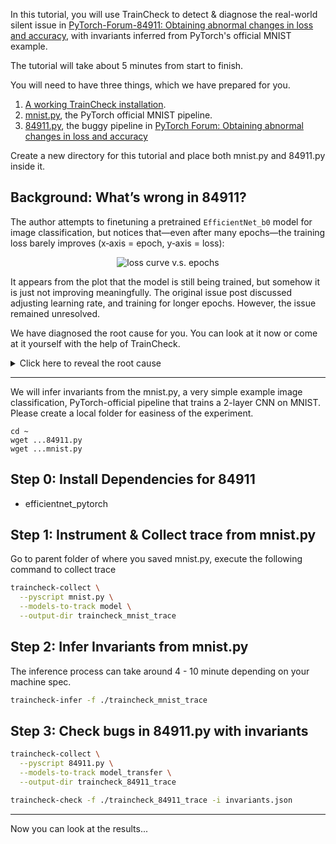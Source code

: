 In this tutorial, you will use TrainCheck to detect & diagnose the real-world silent issue in [PyTorch-Forum-84911: Obtaining abnormal changes in loss and accuracy](https://discuss.pytorch.org/t/obtaining-abnormal-changes-in-loss-and-accuracy/84911), with invariants inferred from PyTorch's official MNIST example.

The tutorial will take about 5 minutes from start to finish.

You will need to have three things, which we have prepared for you.
1. [A working TrainCheck installation](./installation-guide.md).
2. [mnist.py](./assets/code/mnist.py), the PyTorch official MNIST pipeline.
3. [84911.py](./assets/code/84911.py), the buggy pipeline in [PyTorch Forum: Obtaining abnormal changes in loss and accuracy](https://discuss.pytorch.org/t/obtaining-abnormal-changes-in-loss-and-accuracy/84911)

Create a new directory for this tutorial and place both mnist.py and 84911.py inside it.

## Background: What’s wrong in 84911?
The author attempts to finetuning a pretrained `EfficientNet_b0` model for image classification, but notices that—even after many epochs—the training loss barely improves (x‑axis = epoch, y‑axis = loss):

<div style="text-align: center;">
    <img src="https://discuss.pytorch.org/uploads/default/original/3X/4/7/47252703dfeb2062b0a581df5572071657aa82c5.png" alt="loss curve v.s. epochs" style="max-width: 400px; height: auto;">
</div>

It appears from the plot that the model is still being trained, but somehow it is just not improving meaningfully. 
The original issue post discussed adjusting learning rate, and training for longer epochs. However, the issue remained unresolved.

We have diagnosed the root cause for you. You can look at it now or come at it yourself with the help of TrainCheck.

<details>
<summary>Click here to reveal the root cause</summary><br>

The developer, for some reason, sets `requires_grad` to `False` for all parameters except for batch normalization layers, yet only initializes the optimizer with the final fully-connected layer.

```bash
for name,param in model_transfer.module.named_parameters():
    if("bn" not in name):
        param.requires_grad = False

for param in model_transfer.module._fc.parameters():
    param.requires_grad = False

...
optimizer_transfer = optim.Adam(model_transfer.module._fc.parameters(), lr=0.001)
```

This freeze logic leaves virtually no trainable parameters. Since batch normalization layers still update their running mean/variance each forward pass, the loss/accuracy curves drift slightly instead of remaining flat—masking the lack of actual learning. Logging metrics only once per epoch further hides the anomalies, so the initialization bug only becomes apparent after several epochs have already run.
</details>

---

We will infer invariants from the mnist.py, a very simple example image classification, PyTorch-official pipeline that trains a 2-layer CNN on MNIST.
Please create a local folder for easiness of the experiment.

```
cd ~
wget ...84911.py
wget ...mnist.py

```
## Step 0: **Install Dependencies for 84911**
- efficientnet_pytorch
## Step 1: **Instrument & Collect trace from mnist.py**

Go to parent folder of where you saved mnist.py, execute the following command to collect trace

```bash
traincheck-collect \
  --pyscript mnist.py \
  --models-to-track model \
  --output-dir traincheck_mnist_trace
```

## Step 2: **Infer Invariants from mnist.py**
The inference process can take around 4 - 10 minute depending on your machine spec.
```bash
traincheck-infer -f ./traincheck_mnist_trace
```

## Step 3: **Check bugs in 84911.py with invariants**
```bash
traincheck-collect \
  --pyscript 84911.py \
  --models-to-track model_transfer \
  --output-dir traincheck_84911_trace

traincheck-check -f ./traincheck_84911_trace -i invariants.json
```

---
Now you can look at the results...


